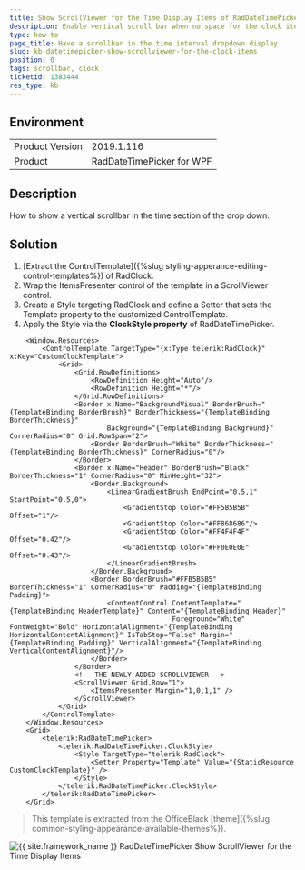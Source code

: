 ```yaml
---
title: Show ScrollViewer for the Time Display Items of RadDateTimePicker
description: Enable vertical scroll bar when no space for the clock items of RadDateTimePicker.
type: how-to
page_title: Have a scrollbar in the time interval dropdown display 
slug: kb-datetimepicker-show-scrollviewer-for-the-clock-items
position: 0
tags: scrollbar, clock
ticketid: 1383444
res_type: kb
---
```


## Environment
<table>
	<tr>
		<td>Product Version</td>
		<td>2019.1.116</td>
	</tr>
	<tr>
		<td>Product</td>
		<td>RadDateTimePicker for WPF</td>
	</tr>
</table>

## Description

How to show a vertical scrollbar in the time section of the drop down.

## Solution

1. [Extract the ControlTemplate]({%slug styling-apperance-editing-control-templates%}) of RadClock. 
2. Wrap the ItemsPresenter control of the template in a ScrollViewer control.  
3. Create a Style targeting RadClock and define a Setter that sets the Template property to the customized ControlTemplate.
4. Apply the Style via the __ClockStyle property__ of RadDateTimePicker.


```XAML
	<Window.Resources>
		<ControlTemplate TargetType="{x:Type telerik:RadClock}" x:Key="CustomClockTemplate">	  
			<Grid>
				<Grid.RowDefinitions>
					<RowDefinition Height="Auto"/>
					<RowDefinition Height="*"/>
				</Grid.RowDefinitions>
				<Border x:Name="BackgroundVisual" BorderBrush="{TemplateBinding BorderBrush}" BorderThickness="{TemplateBinding BorderThickness}"
						Background="{TemplateBinding Background}" CornerRadius="0" Grid.RowSpan="2">
					<Border BorderBrush="White" BorderThickness="{TemplateBinding BorderThickness}" CornerRadius="0"/>
				</Border>
				<Border x:Name="Header" BorderBrush="Black" BorderThickness="1" CornerRadius="0" MinHeight="32">
					<Border.Background>
						<LinearGradientBrush EndPoint="0.5,1" StartPoint="0.5,0">
							<GradientStop Color="#FF5B5B5B" Offset="1"/>
							<GradientStop Color="#FF868686"/>
							<GradientStop Color="#FF4F4F4F" Offset="0.42"/>
							<GradientStop Color="#FF0E0E0E" Offset="0.43"/>
						</LinearGradientBrush>
					</Border.Background>
					<Border BorderBrush="#FFB5B5B5" BorderThickness="1" CornerRadius="0" Padding="{TemplateBinding Padding}">
						<ContentControl ContentTemplate="{TemplateBinding HeaderTemplate}" Content="{TemplateBinding Header}" 
										Foreground="White" FontWeight="Bold" HorizontalAlignment="{TemplateBinding HorizontalContentAlignment}" IsTabStop="False" Margin="{TemplateBinding Padding}" VerticalAlignment="{TemplateBinding VerticalContentAlignment}"/>
					</Border>
				</Border>
				<!-- THE NEWLY ADDED SCROLLVIEWER -->
				<ScrollViewer Grid.Row="1">
					<ItemsPresenter Margin="1,0,1,1" />
				</ScrollViewer>
			</Grid>
		</ControlTemplate>
	</Window.Resources>
    <Grid>
        <telerik:RadDateTimePicker>
            <telerik:RadDateTimePicker.ClockStyle>
                <Style TargetType="telerik:RadClock">
                    <Setter Property="Template" Value="{StaticResource CustomClockTemplate}" />
                </Style>
            </telerik:RadDateTimePicker.ClockStyle>
        </telerik:RadDateTimePicker>
    </Grid>    
```

> This template is extracted from the OfficeBlack [theme]({%slug common-styling-appearance-available-themes%}).

![{{ site.framework_name }} RadDateTimePicker Show ScrollViewer for the Time Display Items](images/kb-datetimepicker-show-scrollviewer-for-the-clock-items-0.png)
